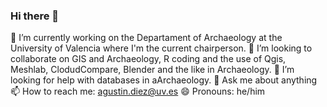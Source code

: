 ### Hi there 👋
🔭 I’m currently working on the Departament of Archaeology at the University of Valencia where I'm the current chairperson.
👯 I’m looking to collaborate on GIS and Archaeology, R coding and the use of Qgis, Meshlab, ClodudCompare, Blender and the like in Archaeology.
🤔 I’m looking for help with databases in aArchaeology.
💬 Ask me about anything
📫 How to reach me: agustin.diez@uv.es
😄 Pronouns: he/him
<!--
**dieza/dieza** is a ✨ _special_ ✨ repository because its `README.md` (this file) appears on your GitHub profile.


- 🔭 I’m currently working on the Departament of Archaeology at the University of Valencia where I'm the current chairperson.
- 👯 I’m looking to collaborate on GIS and Archaeology, R coding and the use of Qgis, Meshlab, ClodudCompare, Blender and the like in Archaeology.
- 🤔 I’m looking for help with databases in aArchaeology.
- 💬 Ask me about anything
- 📫 How to reach me: agustin.diez@uv.es
- 😄 Pronouns: he/him
